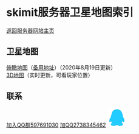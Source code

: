 # skimit服务器卫星地图索引
[返回服务器网站主页](../)
## 卫星地图

[俯瞰地图](http://overview.map.skimit.world/)（[备用地址](http://overview.map.skimit.cn/)）（2020年8月19日更新）  
[3D地图](http://bluemap.skimit.cn:6902)（实时更新，可看玩家位置）

## 联系

[加入QQ群597691030](https://jq.qq.com/?_wv=1027&k=5GAlEKg)
[加QQ2738345462](http://wpa.qq.com/msgrd?v=3&uin=2738345462&site=qq&menu=yes)
![QQ](../images/QQ.png)
